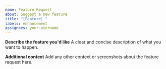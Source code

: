 ```yaml
---
name: Feature Request
about: Suggest a new feature
title: "[Feature] "
labels: enhancement
assignees: your-username
---
```


**Describe the feature you'd like**
A clear and concise description of what you want to happen.

**Additional context**
Add any other context or screenshots about the feature request here.
